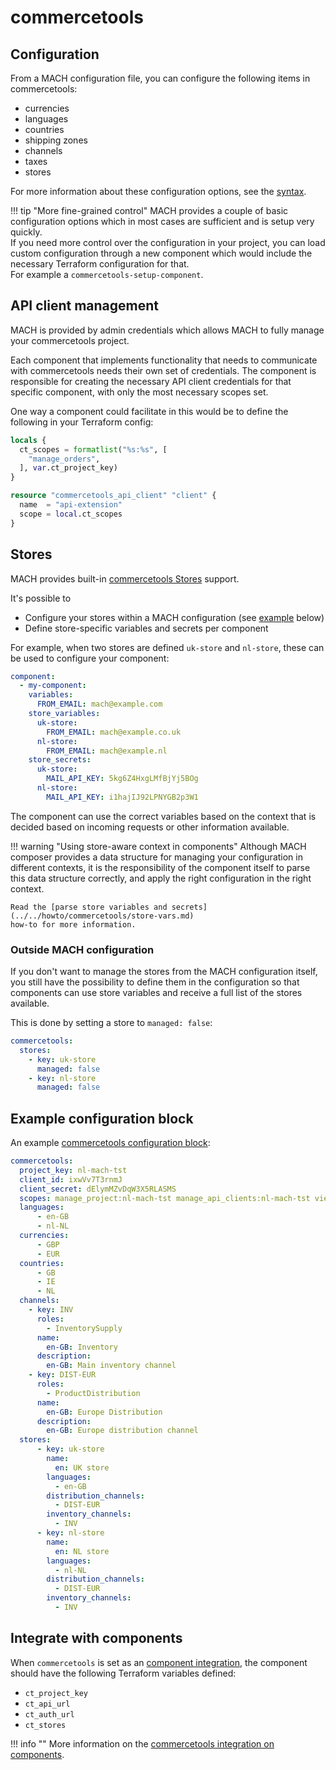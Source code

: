 # commercetools

## Configuration

From a MACH configuration file, you can configure the following items in commercetools:

- currencies
- languages
- countries
- shipping zones
- channels
- taxes
- stores

For more information about these configuration options, see the [syntax](../../reference/syntax/sites.md#commercetools).

!!! tip "More fine-grained control"
    MACH provides a couple of basic configuration options which in most cases are sufficient and is setup very quickly.<br>
    If you need more control over the configuration in your project, you can load custom configuration through a new component which would include the necessary Terraform configuration for that.<br>
    For example a `commercetools-setup-component`.

## API client management

MACH is provided by admin credentials which allows MACH to fully manage your
commercetools project.

Each component that implements functionality that needs to communicate with
commercetools needs their own set of credentials.
The component is responsible for creating the necessary API client credentials
for that specific component, with only the most necessary scopes set.

One way a component could facilitate in this would be to define the following in
your Terraform config:

```terraform
locals {
  ct_scopes = formatlist("%s:%s", [
    "manage_orders",
  ], var.ct_project_key)
}

resource "commercetools_api_client" "client" {
  name  = "api-extension"
  scope = local.ct_scopes
}
```

## Stores

MACH provides built-in [commercetools Stores](https://docs.commercetools.com/api/projects/stores) support.

It's possible to

- Configure your stores within a MACH configuration (see [example](#example-configuration-block) below)
- Define store-specific variables and secrets per component

For example, when two stores are defined `uk-store` and `nl-store`, these can be
used to configure your component:

```yaml
component:
  - my-component:
    variables:
      FROM_EMAIL: mach@example.com
    store_variables:
      uk-store:
        FROM_EMAIL: mach@example.co.uk
      nl-store:
        FROM_EMAIL: mach@example.nl
    store_secrets:
      uk-store:
        MAIL_API_KEY: 5kg6Z4HxgLMfBjYj5BOg
      nl-store:
        MAIL_API_KEY: i1hajIJ92LPNYGB2p3W1
```

The component can use the correct variables based on the context that is decided
based on incoming requests or other information available.

!!! warning "Using store-aware context in components"
    Although MACH composer provides a data structure for managing your
    configuration in different contexts, it is the responsibility of the
    component itself to parse this data structure correctly, and apply the right
    configuration in the right context.

    Read the [parse store variables and secrets](../../howto/commercetools/store-vars.md)
    how-to for more information.

### Outside MACH configuration

If you don't want to manage the stores from the MACH configuration itself, you
still have the possibility to define them in the configuration so that
components can use store variables and receive a full list of the stores
available.

This is done by setting a store to `managed: false`:

```yaml
commercetools:
  stores:
    - key: uk-store
      managed: false
    - key: nl-store
      managed: false
```

## Example configuration block

An example [commercetools configuration block](../../reference/syntax/sites.md#commercetools):

```yaml
commercetools:
  project_key: nl-mach-tst
  client_id: ixwVv7T3rnmJ
  client_secret: dElymMZvDqW3X5RLASMS
  scopes: manage_project:nl-mach-tst manage_api_clients:nl-mach-tst view_api_clients:nl-mach-tst
  languages:
      - en-GB
      - nl-NL
  currencies:
      - GBP
      - EUR
  countries:
      - GB
      - IE
      - NL
  channels:
    - key: INV
      roles:
        - InventorySupply
      name:
        en-GB: Inventory
      description:
        en-GB: Main inventory channel
    - key: DIST-EUR
      roles:
        - ProductDistribution
      name:
        en-GB: Europe Distribution
      description:
        en-GB: Europe distribution channel
  stores:
      - key: uk-store
        name:
          en: UK store
        languages:
          - en-GB
        distribution_channels:
          - DIST-EUR
        inventory_channels:
          - INV
      - key: nl-store
        name:
          en: NL store
        languages:
          - nl-NL
        distribution_channels:
          - DIST-EUR
        inventory_channels:
          - INV
```

## Integrate with components

When `commercetools` is set as an [component integration](../../reference/components/structure.md#integrations),
the component should have the following Terraform variables defined:

- `ct_project_key`
- `ct_api_url`
- `ct_auth_url`
- `ct_stores`

!!! info ""
    More information on the [commercetools integration on components](../../reference/components/structure.md#commercetools).
